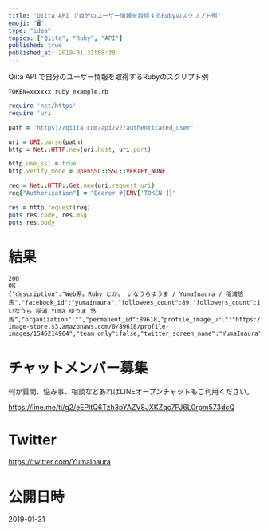 ```yaml
---
title: "Qiita API で自分のユーザー情報を取得するRubyのスクリプト例"
emoji: "🖥"
type: "idea"
topics: ["Qiita", "Ruby", "API"]
published: true
published_at: 2019-01-31t08:30
---
```


Qiita API で自分のユーザー情報を取得するRubyのスクリプト例

```
TOKEN=xxxxxx ruby example.rb
```

```rb
require 'net/https'
require 'uri'

path = 'https://qiita.com/api/v2/authenticated_user'

uri = URI.parse(path)
http = Net::HTTP.new(uri.host, uri.port)

http.use_ssl = true
http.verify_mode = OpenSSL::SSL::VERIFY_NONE

req = Net::HTTP::Get.new(uri.request_uri)
req["Authorization"] = "Bearer #{ENV['TOKEN']}"

res = http.request(req)
puts res.code, res.msg
puts res.body
```

# 結果

```
200
OK
{"description":"Web系。Ruby とか。 いなうらゆうま / YumaInaura / 稲浦悠馬","facebook_id":"yumainaura","followees_count":89,"followers_count":136,"github_login_name":"YumaInaura","id":"YumaInaura","items_count":1009,"linkedin_id":"","location":"Osaka","name":"Inaura いなうら 稲浦 Yuma ゆうま 悠馬","organization":"","permanent_id":89618,"profile_image_url":"https://qiita-image-store.s3.amazonaws.com/0/89618/profile-images/1546214964","team_only":false,"twitter_screen_name":"YumaInaura","website_url":"http://twitter.com/yumainaura","image_monthly_upload_limit":104857600,"image_monthly_upload_remaining":85146345}
```








<!-- Update From Qiita API -->

# チャットメンバー募集


何か質問、悩み事、相談などあればLINEオープンチャットもご利用ください。

https://line.me/ti/g2/eEPltQ6Tzh3pYAZV8JXKZqc7PJ6L0rpm573dcQ





# Twitter


https://twitter.com/YumaInaura


<!-- Update From Qiita API -->



# 公開日時

2019-01-31
